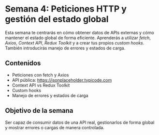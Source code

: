# Semana 4: Peticiones HTTP y gestión del estado global

Esta semana te centrarás en cómo obtener datos de APIs externas y cómo mantener el estado global de forma eficiente. Aprenderás a utilizar *fetch*, *Axios*, *Context API*, *Redux Toolkit* y a crear tus propios *custom hooks*. También introducirás manejo de errores y estados de carga.

## Contenidos

- Peticiones con fetch y Axios
- API pública: https://jsonplaceholder.typicode.com
- Context API vs Redux Toolkit
- Custom hooks
- Manejo de errores y estados de carga

## Objetivo de la semana

Ser capaz de consumir datos de una API real, gestionarlos de forma global y mostrar errores o cargas de manera controlada.

